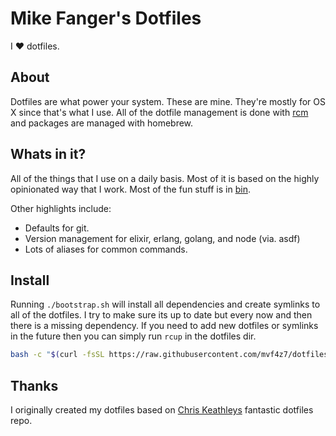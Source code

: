 # Mike Fanger's Dotfiles

I :heart: dotfiles.

## About

Dotfiles are what power your system. These are mine. They're mostly for OS X
since that's what I use. All of the dotfile management is done with
[rcm](https://github.com/thoughtbot/rcm) and packages are managed with homebrew.

## Whats in it?

All of the things that I use on a daily basis. Most of it is based on the
highly opinionated way that I work. Most of the fun stuff is in [bin](https://github.com/mvf4z7/dotfiles/tree/main/bin).

Other highlights include:

* Defaults for git.
* Version management for elixir, erlang, golang, and node (via. asdf)
* Lots of aliases for common commands.

## Install

Running `./bootstrap.sh` will install all dependencies and create symlinks to
all of the dotfiles. I try to make sure its up to date but every now and then
there is a missing dependency. If you need to add new dotfiles or symlinks in
the future then you can simply run `rcup` in the dotfiles dir.

```bash
bash -c "$(curl -fsSL https://raw.githubusercontent.com/mvf4z7/dotfiles/main/bootstrap.sh)"
```

## Thanks

I originally created my dotfiles based on [Chris Keathleys](https://github.com/keathley/dotfiles) fantastic dotfiles repo.

